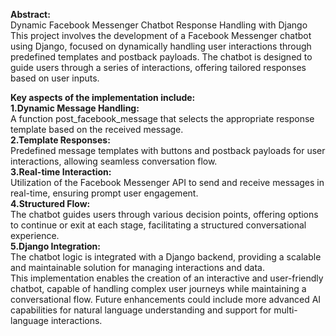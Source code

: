 **Abstract:** <br>Dynamic Facebook Messenger Chatbot Response Handling with Django<br>
This project involves the development of a Facebook Messenger chatbot using Django, focused on dynamically handling user interactions through predefined templates and postback payloads. The chatbot is designed to guide users through a series of interactions, offering tailored responses based on user inputs. <br>

**Key aspects of the implementation include:**<br>
**1.Dynamic Message Handling:** <br>A function post_facebook_message that selects the appropriate response template based on the received message.<br>
**2.Template Responses:**<br> Predefined message templates with buttons and postback payloads for user interactions, allowing seamless conversation flow.<br>
**3.Real-time Interaction:**<br> Utilization of the Facebook Messenger API to send and receive messages in real-time, ensuring prompt user engagement.<br>
**4.Structured Flow:**<br> The chatbot guides users through various decision points, offering options to continue or exit at each stage, facilitating a structured conversational experience.<br>
**5.Django Integration:**<br>The chatbot logic is integrated with a Django backend, providing a scalable and maintainable solution for managing interactions and data.<br>
This implementation enables the creation of an interactive and user-friendly chatbot, capable of handling complex user journeys while maintaining a conversational flow. Future enhancements could include more advanced AI capabilities for natural language understanding and support for multi-language interactions.
